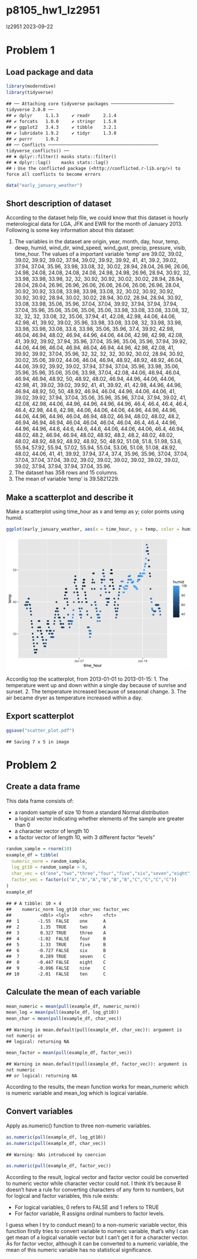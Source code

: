 p8105_hw1_lz2951
================
lz2951
2023-09-22

# Problem 1

## Load package and data

``` r
library(moderndive)
library(tidyverse)
```

    ## ── Attaching core tidyverse packages ──────────────────────── tidyverse 2.0.0 ──
    ## ✔ dplyr     1.1.3     ✔ readr     2.1.4
    ## ✔ forcats   1.0.0     ✔ stringr   1.5.0
    ## ✔ ggplot2   3.4.3     ✔ tibble    3.2.1
    ## ✔ lubridate 1.9.2     ✔ tidyr     1.3.0
    ## ✔ purrr     1.0.2     
    ## ── Conflicts ────────────────────────────────────────── tidyverse_conflicts() ──
    ## ✖ dplyr::filter() masks stats::filter()
    ## ✖ dplyr::lag()    masks stats::lag()
    ## ℹ Use the conflicted package (<http://conflicted.r-lib.org/>) to force all conflicts to become errors

``` r
data("early_january_weather")
```

## Short description of dataset

According to the dataset help file, we could know that this dataset is
hourly meterological data for LGA, JFK and EWR for the month of January
2013. Following is some key information about this dataset:

1.  The variables in the dataset are origin, year, month, day, hour,
    temp, dewp, humid, wind_dir, wind_speed, wind_gust, precip,
    pressure, visib, time_hour. The values of a important variable
    ‘temp’ are 39.02, 39.02, 39.02, 39.92, 39.02, 37.94, 39.02, 39.92,
    39.92, 41, 41, 39.2, 39.02, 37.94, 37.04, 35.96, 33.98, 33.08, 32,
    30.02, 28.94, 28.04, 26.96, 26.06, 24.98, 24.08, 24.08, 24.08,
    24.08, 24.98, 24.98, 26.96, 28.94, 30.92, 32, 33.98, 33.98, 33.98,
    32, 32, 30.92, 30.92, 30.02, 30.02, 28.94, 28.94, 28.04, 28.04,
    26.96, 26.96, 26.06, 26.06, 26.06, 26.06, 26.96, 28.04, 30.92,
    30.92, 33.08, 33.98, 33.98, 33.08, 32, 30.02, 30.92, 30.92, 30.92,
    30.92, 28.94, 30.02, 30.02, 28.94, 30.02, 28.94, 28.94, 30.92,
    33.08, 33.98, 35.06, 35.96, 37.04, 37.04, 39.92, 37.94, 37.94,
    37.94, 37.04, 35.96, 35.06, 35.06, 35.06, 35.06, 33.98, 33.08,
    33.08, 33.08, 32, 32, 32, 32, 33.08, 32, 35.06, 37.94, 41, 42.08,
    42.98, 44.06, 44.06, 42.98, 41, 39.92, 39.02, 35.96, 33.98, 33.08,
    33.08, 32, 33.98, 33.98, 33.98, 33.98, 33.08, 33.8, 33.98, 35.06,
    35.96, 37.4, 39.92, 42.98, 46.04, 46.94, 48.02, 46.94, 44.96, 44.06,
    44.06, 42.98, 42.98, 42.08, 41, 39.92, 39.92, 37.94, 35.96, 37.04,
    35.96, 35.06, 35.96, 37.94, 39.92, 44.06, 44.96, 46.04, 46.94,
    46.04, 46.94, 44.96, 42.98, 42.08, 41, 39.92, 39.92, 37.04, 35.96,
    32, 32, 32, 32, 30.92, 30.02, 28.94, 30.92, 30.02, 35.06, 39.02,
    44.06, 46.04, 46.94, 48.92, 48.92, 48.92, 46.04, 44.06, 39.92,
    39.92, 39.02, 37.94, 37.94, 37.04, 35.96, 33.98, 35.06, 35.96,
    35.96, 35.06, 35.06, 33.98, 37.04, 42.08, 44.06, 46.94, 46.04,
    46.94, 46.94, 48.92, 50, 48.92, 48.02, 46.94, 44.96, 44.06, 44.06,
    42.98, 41, 39.02, 39.02, 39.92, 41, 41, 39.92, 41, 42.98, 44.96,
    44.96, 46.94, 48.92, 50, 50, 48.92, 46.94, 46.04, 44.96, 44.06,
    44.06, 41, 39.02, 39.92, 37.94, 37.04, 35.06, 35.96, 35.96, 37.04,
    37.94, 39.02, 41, 42.08, 42.98, 44.06, 44.96, 44.96, 44.96, 44.96,
    46.4, 46.4, 46.4, 46.4, 46.4, 42.98, 44.6, 42.98, 44.06, 44.06,
    44.06, 44.96, 44.96, 44.96, 44.06, 44.96, 44.96, 46.04, 46.94,
    48.02, 46.94, 48.02, 48.02, 48.2, 46.94, 46.94, 46.94, 46.04, 46.04,
    46.04, 46.04, 46.4, 46.4, 44.96, 44.96, 44.96, 44.6, 44.6, 44.6,
    44.6, 44.06, 44.06, 44.06, 46.4, 46.94, 48.02, 48.2, 46.94, 46.94,
    48.02, 48.92, 48.2, 48.2, 48.02, 48.02, 48.02, 48.92, 48.92, 48.92,
    48.92, 50, 48.92, 51.08, 51.8, 51.98, 53.6, 55.94, 57.92, 55.94,
    57.02, 55.94, 55.04, 53.06, 51.08, 51.08, 48.92, 48.02, 44.06, 41,
    41, 39.92, 37.94, 37.4, 37.4, 35.96, 35.96, 37.04, 37.04, 37.04,
    37.04, 37.04, 39.02, 39.02, 39.02, 39.02, 39.02, 39.02, 39.02,
    39.02, 37.94, 37.94, 37.94, 37.04, 35.96.
2.  The dataset has 358 rows and 15 columns.
3.  The mean of variable ‘temp’ is 39.5821229.

## Make a scatterplot and describe it

Make a scatterplot using time_hour as x and temp as y; color points
using humid.

``` r
ggplot(early_january_weather, aes(x = time_hour, y = temp, color = humid)) + geom_point()
```

![](p8105_hw1_lz2951_files/figure-gfm/unnamed-chunk-2-1.png)<!-- -->

Accordig top the scatterplot, from 2013-01-01 to 2013-01-15: 1. The
temperature went up and down within a single day because of sunrise and
sunset. 2. The temperature increased because of seasonal change. 3. The
air became dryer as temperature increased within a day.

## Export scatterplot

``` r
ggsave("scatter_plot.pdf")
```

    ## Saving 7 x 5 in image

# Problem 2

## Create a data frame

This data frame consists of:

- a random sample of size 10 from a standard Normal distribution
- a logical vector indicating whether elements of the sample are greater
  than 0
- a character vector of length 10
- a factor vector of length 10, with 3 different factor “levels”

``` r
random_sample = rnorm(10)
example_df = tibble(
  numeric_norm = random_sample,
  log_gt10 = random_sample > 0,
  char_vec = c("one","two","three","four","five","six","seven","eight","nine","ten"),
  factor_vec = factor(c("A","A","A","B","B","B","C","C","C","C"))
)
example_df
```

    ## # A tibble: 10 × 4
    ##    numeric_norm log_gt10 char_vec factor_vec
    ##           <dbl> <lgl>    <chr>    <fct>     
    ##  1       -1.55  FALSE    one      A         
    ##  2        1.35  TRUE     two      A         
    ##  3        0.327 TRUE     three    A         
    ##  4       -1.02  FALSE    four     B         
    ##  5        1.33  TRUE     five     B         
    ##  6       -0.727 FALSE    six      B         
    ##  7        0.289 TRUE     seven    C         
    ##  8       -0.447 FALSE    eight    C         
    ##  9       -0.896 FALSE    nine     C         
    ## 10       -2.01  FALSE    ten      C

## Calculate the mean of each variable

``` r
mean_numeric = mean(pull(example_df, numeric_norm))
mean_log = mean(pull(example_df, log_gt10))
mean_char = mean(pull(example_df, char_vec))
```

    ## Warning in mean.default(pull(example_df, char_vec)): argument is not numeric or
    ## logical: returning NA

``` r
mean_factor = mean(pull(example_df, factor_vec))
```

    ## Warning in mean.default(pull(example_df, factor_vec)): argument is not numeric
    ## or logical: returning NA

According to the results, the mean function works for mean_numeric which
is numeric variable and mean_log which is logical variable.

## Convert variables

Apply as.numeric() function to three non-numeric variables.

``` r
as.numeric(pull(example_df, log_gt10))
as.numeric(pull(example_df, char_vec))
```

    ## Warning: NAs introduced by coercion

``` r
as.numeric(pull(example_df, factor_vec))
```

According to the result, logical vector and factor vector could be
converted to numeric vector while character vector could not. I think
it’s because R doesn’t have a rule for converting characters of any form
to numbers, but for logical and factor variables, this rule exists:

- For logical variables, 0 refers to FALSE and 1 refers to TRUE
- For factor variable, R assigns ordinal numbers to factor levels.

I guess when I try to conduct mean() to a non-numeric variable vector,
this function firstly tries to convert variable to numeric variable,
that’s why I can get mean of a logical variable vector but I can’t get
it for a character vector. As for factor vector, although it can be
converted to a numeric variable, the mean of this numeric variable has
no statistical significance.
